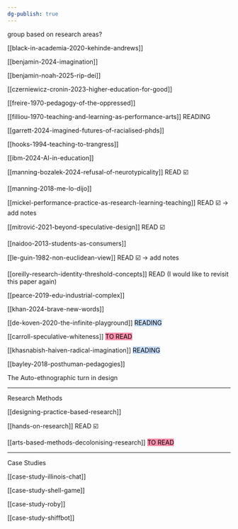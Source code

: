 ```yaml
---
dg-publish: true
---
```

group based on research areas?

[[black-in-academia-2020-kehinde-andrews]]

[[benjamin-2024-imagination]] 

[[benjamin-noah-2025-rip-dei]]

[[czerniewicz-cronin-2023-higher-education-for-good]]

[[freire-1970-pedagogy-of-the-oppressed]]

[[filliou-1970-teaching-and-learning-as-performance-arts]] READING

[[garrett-2024-imagined-futures-of-racialised-phds]]

[[hooks-1994-teaching-to-trangress]] 

[[ibm-2024-AI-in-education]] 

[[manning-bozalek-2024-refusal-of-neurotypicality]] READ ☑️

[[manning-2018-me-lo-dijo]]

[[mickel-performance-practice-as-research-learning-teaching]] READ ☑️ -> add notes

[[mitrović-2021-beyond-speculative-design]] READ ☑️

[[naidoo-2013-students-as-consumers]]

[[le-guin-1982-non-euclidean-view]] READ ☑️ -> add notes

[[oreilly-research-identity-threshold-concepts]] READ (I would like to revisit this paper again)

[[pearce-2019-edu-industrial-complex]]

[[khan-2024-brave-new-words]]

[[de-koven-2020-the-infinite-playground]] <mark style="background: #ADCCFFA6;">READING</mark>

[[carroll-speculative-whiteness]] <mark style="background: #FF5582A6;">TO READ</mark>

[[khasnabish-haiven-radical-imagination]] <mark style="background: #ADCCFFA6;">READING</mark>

[[bayley-2018-posthuman-pedagogies]]


The Auto-ethnographic turn in design

---

Research Methods

[[designing-practice-based-research]]

[[hands-on-research]] READ ☑️

[[arts-based-methods-decolonising-research]] <mark style="background: #FF5582A6;">TO READ</mark>

---
Case Studies 

[[case-study-illinois-chat]]

[[case-study-shell-game]]

[[case-study-roby]]

[[case-study-shiffbot]]




